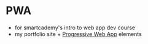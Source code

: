 # PWA

* for smartcademy's intro to web app dev course
* my portfolio site + [Progressive Web App](https://web.dev/progressive-web-apps/) elements
